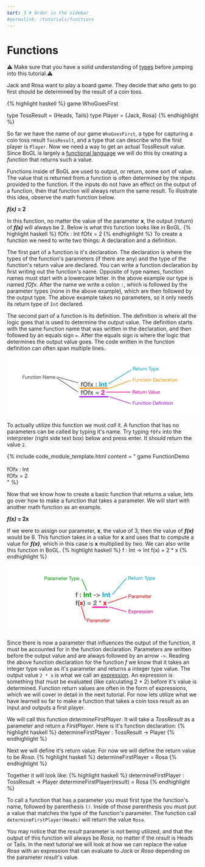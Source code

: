 ```yaml
---
sort: 3 # Order in the sidebar
#permalink: /tutorials/functions
---
```

 
# Functions

:warning: Make sure that you have a solid understanding of [types](./types) before jumping into this tutorial.:warning:

Jack and Rosa want to play a board game. They decide that who gets to go first should be determined by the result of a coin toss.

{% highlight haskell %}
game WhoGoesFirst

type TossResult = {Heads, Tails}
type Player = {Jack, Rosa}
{% endhighlight %}

So far we have the name of our game `WhoGoesFirst`, a type for capturing a coin toss result `TossResult`, and a type that can describe who the first player is `Player`. Now we need a way to get an actual TossResult value. Since BoGL is largely a [functional language](https://en.wikipedia.org/wiki/Functional_programming) we will do this by creating a _function_ that returns such a value. 

Functions inside of BoGL are used to output, or return, some sort of value. The value that is returned from a function is often determined by the inputs provided to the function. 
If the inputs do not have an effect on the output of a function, then that function will always return the same result. To illustrate this idea, observe the math function below.

**_f(x)_ = 2**

In this function, no matter the value of the parameter **x**, the output (return) of **_f(x)_** will always be 2. Below is what this function looks like in BoGL.
{% highlight haskell %}
fOfx : Int
fOfx = 2
{% endhighlight %}
To create a function we need to write two things: A declaration and a definition.

The first part of a function is it's declaration. The declaration is where the types of the function's parameters (if there are any) and the type of the function's return value are declared. You can write a function declaration by first writing out the function's name. Opposite of type names, function names must start with a lowercase letter. In the above example our type is named _fOfx_. After the name we write a colon `:`, which is followed by the parameter types (none in the above example), which are then followed by the output type. The above example takes no parameters, so it only needs its return type of `Int` declared.

The second part of a function is its definition. The definition is where all the logic goes that is used to determine the output value. The definition starts with the same function name that was written in the declaration, and then followed by an equals sign `=`. After the equals sign is where the logic that determines the output value goes. The code written in the function definition can often span multiple lines.

![Anatomy of a parameterless function](../imgs/functions-no-parameter-function-anatomy.jpg)

To actually utilize this function we must _call_ it. A function that has no parameters can be called by typing it's name. Try typing `fOfx` into the interpreter (right side text box) below and press enter. It should return the value `2`.

{% include code_module_template.html 
content = "
game FunctionDemo <br/>
<br/>
fOfx : Int<br/>
fOfx = 2<br/>
"
%}

Now that we know how to create a basic function that returns a value, lets go over how to make a function that takes a parameter. We will start with another math function as an example.

**_f(x)_ = 2x**

If we were to assign our parameter, **x**, the value of 3, then the value of **_f(x)_** would be 6. This function takes in a value for **x** and uses that to compute a value for **_f(x)_**, which in this case is **x** multiplied by two. We can also write this function in BoGL.
{% highlight haskell %}
f : Int -> Int
f(x) = 2 * x
{% endhighlight %}

![function with parameter anatomy](../imgs/functions-function-with-parameter-anatomy.jpg)

Since there is now a parameter that influences the output of the function, it must be accounted for in the function declaration. Parameters are written before the output value and are always followed by an arrow `->`. Reading the above function declaration for the function _f_ we know that it takes an integer type value as it's parameter and returns a integer type value.
The output value `2 * x` is what we call an [expression](https://en.wikipedia.org/wiki/Expression_%28computer_science%29). An expression is something that must be evaluated (like calculating 2 * 2) before it's value is determined. Function return values are often in the form of expressions, which we will cover in detail in the next tutorial. For now lets utilize what we have learned so far to make a function that takes a coin toss result as an input and outputs a first player.

We will call this function _determineFirstPlayer_. It will take a _TossResult_ as a parameter and return a _FirstPlayer_. Here is it's function declaration:
{% highlight haskell %}
determineFirstPlayer : TossResult -> Player
{% endhighlight %}

Next we will define it's return value. For now we will define the return value to be _Rosa_.
{% highlight haskell %}
determineFirstPlayer = Rosa
{% endhighlight %}

Together it will look like:
{% highlight haskell %}
determineFirstPlayer : TossResult -> Player
determineFirstPlayer(result) = Rosa
{% endhighlight %}

To call a function that has a parameter you must first type the function's name, followed by parenthesis `()`. Inside of those parenthesis you must put a value that matches the type of the function's parameter. The function call `determineFirstPlayer(Heads)` will return the value `Rosa`.

You may notice that the _result_ parameter is not being utilized, and that the output of this function will always be _Rosa_, no matter if the _result_ is Heads or Tails. In the next tutorial we will look at how we can replace the value _Rosa_ with an expression that can evaluate to _Jack_ or _Rosa_ depending on the parameter _result_'s value. 
